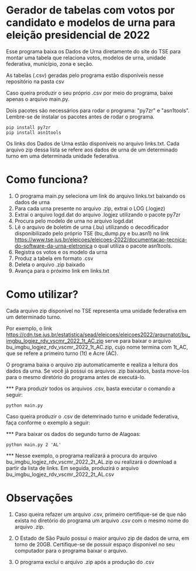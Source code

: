 
# Gerador de tabelas com votos por candidato e modelos de urna para eleição presidencial de 2022

Esse programa baixa os Dados de Urna diretamente do site do TSE para montar uma tabela que relaciona votos, modelos de urna, unidade federativa, município, zona e seção.

As tabelas (.csv) geradas pelo programa estão disponíveis nesse repositório na pasta csv

Caso queira produzir o seu próprio .csv por meio do programa, baixe apenas o arquivo main.py. 

Dois pacotes são necessários para rodar o programa: "py7zr" e "asn1tools". Lembre-se de instalar os pacotes antes de rodar o programa.

    pip install py7zr
    pip install asn1tools

Os links dos Dados de Urna estão disponíveis no arquivo links.txt.
Cada arquivo zip dessa lista se refere aos dados de urna de um determinado turno em uma determinada unidade federativa.

# Como funciona?

1. O programa main.py seleciona um link do arquivo links.txt baixando os dados de urna
2. Para cada urna presente no arquivo .zip, extrai o LOG (.logjez)
3. Extrai o arquivo logd.dat do arquivo .logjez utilizando o pacote py7zr
4. Procura pelo modelo de urna no arquivo logd.dat
5. Lê o arquivo de boletim de urna (.bu) utilizando o decodificador disponibilizado pelo próprio TSE (bu_dump.py e bu.asn1) no link https://www.tse.jus.br/eleicoes/eleicoes-2022/documentacao-tecnica-do-software-da-urna-eletronica o qual utiliza o pacote asn1tools.
6. Registra os votos e os modelo da urna
7. Produz a tabela em formato .csv
8. Deleta o arquivo .zip baixado
9. Avança para o próximo link em links.txt

# Como utilizar?

Cada arquivo zip disponível no TSE representa uma unidade federativa em um determinado turno.

Por exemplo, o link https://cdn.tse.jus.br/estatistica/sead/eleicoes/eleicoes2022/arqurnatot/bu_imgbu_logjez_rdv_vscmr_2022_1t_AC.zip serve para baixar o arquivo bu_imgbu_logjez_rdv_vscmr_2022_1t_AC.zip, cujo nome termina com 1t_AC, que se refere a primeiro turno (1t) e Acre (AC).

O programa baixa o arquivo zip automaticamente e realiza a leitura dos dados da urna. Se você já possui os arquivos .zip baixados, basta move-los para o mesmo diretório do programa antes de executá-lo.

*** Para produzir todos os arquivos .csv, basta executar o comando a seguir:

    python main.py

Caso queira produzir o .csv de detemrinado turno e unidade federativa, faça conforme o exemplo a seguir:

*** Para baixar os dados do segundo turno de Alagoas:

    python main.py 2 'AL'

*** Nesse exemplo, o programa realizará a procura do arquivo bu_imgbu_logjez_rdv_vscmr_2022_2t_AL.zip ou realizará o download a partir da lista de links. Em seguida, produzirá o arquivo bu_imgbu_logjez_rdv_vscmr_2022_2t_AL.csv
  
# Observações

1. Caso queira refazer um arquivo .csv, primeiro certifique-se de que não exista no diretório do programa um arquivo .csv com o mesmo nome do arquivo .zip.

2. O Estado de São Paulo possui o maior arquivo zip de dados de urna, em torno de 20GB. Certifique-se de possuir espaço disponível no seu computador para o programa baixar o arquivo.

3. O programa exclui o arquivo .zip após a produção do .csv

